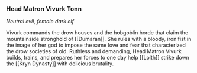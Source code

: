 ### Head Matron Vivurk Tonn

_Neutral evil, female dark elf_

Vivurk commands the drow houses and the hobgoblin horde that claim the mountainside stronghold of [[Dumaran]]. She rules with a bloody, iron fist in the image of her god to impose the same love and fear that characterized the drow societies of old. Ruthless and demanding, Head Matron Vivurk builds, trains, and prepares her forces to one day help [[Lolth]] strike down the [[Kryn Dynasty]] with delicious brutality.